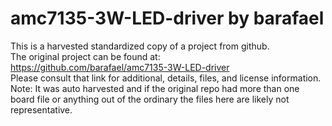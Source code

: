 
# amc7135-3W-LED-driver by barafael  
This is a harvested standardized copy of a project from github.  
The original project can be found at:  
https://github.com/barafael/amc7135-3W-LED-driver  
Please consult that link for additional, details, files, and license information.  
Note: It was auto harvested and if the original repo had more than one board file or anything out of the ordinary the files here are likely not representative.  
    
